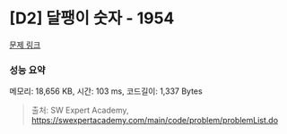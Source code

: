 # [D2] 달팽이 숫자 - 1954 

[문제 링크](https://swexpertacademy.com/main/code/problem/problemDetail.do?contestProbId=AV5PobmqAPoDFAUq) 

### 성능 요약

메모리: 18,656 KB, 시간: 103 ms, 코드길이: 1,337 Bytes



> 출처: SW Expert Academy, https://swexpertacademy.com/main/code/problem/problemList.do
